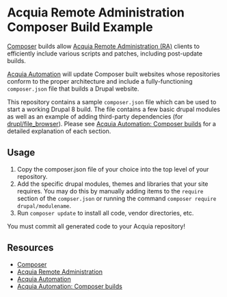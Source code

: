 # Acquia Remote Administration Composer Build Example
[Composer](https://getcomposer.org/) builds allow [Acquia Remote Administration (RA)](https://docs.acquia.com/ra) clients to efficiently include various scripts and patches, including post-update builds.

[Acquia Automation](https://docs.acquia.com/ra/automation) will update Composer built websites whose repositories conform to the proper architecture and include a fully-functioning ```composer.json``` file that builds a Drupal website.

This repository contains a sample ```composer.json``` file which can be used to start a working Drupal 8 build. The file contains a few basic drupal modules as well as an example of adding third-party dependencies (for [drupl/file_browser](https://www.drupal.org/project/file_browser)). Please see [Acquia Automation: Composer builds](https://docs.acquia.com/ra/automation/composer) for a detailed explanation of each section.

## Usage

1. Copy the composer.json file of your choice into the top level of your repository.
1. Add the specific drupal modules, themes and libraries that your site requires. You may do this by manually adding items to the ```require``` section of the ```compser.json``` or running the command ```composer require drupal/modulename```.
1. Run ```composer update``` to install all code, vendor directories, etc.

You must commit all generated code to your Acquia repository!

## Resources

* [Composer](https://getcomposer.org/)
* [Acquia Remote Administration](https://docs.acquia.com/ra)
* [Acquia Automation](https://docs.acquia.com/ra/automation)
* [Acquia Automation: Composer builds](https://docs.acquia.com/ra/automation/composer)
